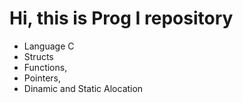 # Hi, this is Prog I repository
- Language C
- Structs
- Functions,
- Pointers,
- Dinamic and Static Alocation
